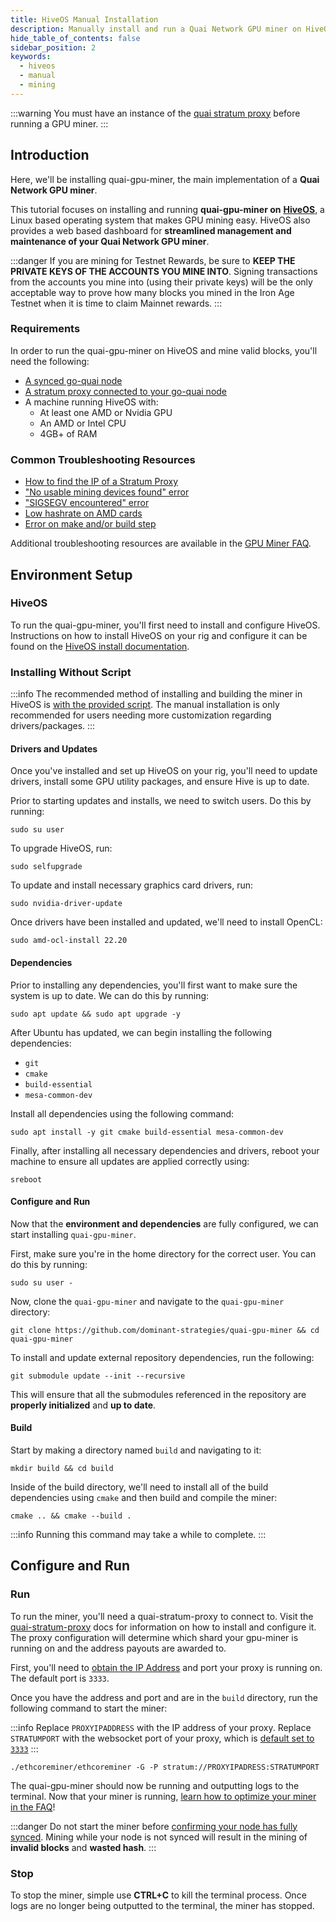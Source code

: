 ```yaml
---
title: HiveOS Manual Installation
description: Manually install and run a Quai Network GPU miner on HiveOS.
hide_table_of_contents: false
sidebar_position: 2
keywords:
  - hiveos
  - manual
  - mining
---
```


:::warning
You must have an instance of the [quai stratum proxy](../../stratum-proxy/run-stratum.md) before running a GPU miner.
:::

## Introduction

Here, we'll be installing quai-gpu-miner, the main implementation of a **Quai Network GPU miner**.

This tutorial focuses on installing and running **quai-gpu-miner on** [**HiveOS**](https://hiveon.com/os/), a Linux based operating system that makes GPU mining easy. HiveOS also provides a web based dashboard for **streamlined management and maintenance of your Quai Network GPU miner**.

:::danger
If you are mining for Testnet Rewards, be sure to **KEEP THE PRIVATE KEYS OF THE ACCOUNTS YOU MINE INTO**. Signing transactions from the accounts you mine into (using their private keys) will be the only acceptable way to prove how many blocks you mined in the Iron Age Testnet when it is time to claim Mainnet rewards.
:::

### Requirements

In order to run the quai-gpu-miner on HiveOS and mine valid blocks, you'll need the following:

- [A synced go-quai node](../../node/start-a-node.md)
- [A stratum proxy connected to your go-quai node](../../stratum-proxy/run-stratum.md)
- A machine running HiveOS with:
  - At least one AMD or Nvidia GPU
  - An AMD or Intel CPU
  - 4GB+ of RAM

### Common Troubleshooting Resources

- [How to find the IP of a Stratum Proxy](../../stratum-proxy/stratum-faq.md#stratum-ip-address)
- ["No usable mining devices found" error](./gpu-miner-faq.md#no-opencl-platforms-found--no-usable-mining-devices)
- ["SIGSEGV encountered" error](./gpu-miner-faq.md#sigsegv)
- [Low hashrate on AMD cards](./gpu-miner-faq.md#amd-low-hashrate)
- [Error on make and/or build step](./gpu-miner-faq.md#error-on-make-andor-build)

Additional troubleshooting resources are available in the [GPU Miner FAQ](./gpu-miner-faq.md).

## Environment Setup

### HiveOS

To run the quai-gpu-miner, you'll first need to install and configure HiveOS. Instructions on how to install HiveOS on your rig and configure it can be found on the [HiveOS install documentation](https://hiveon.com/install/).

### Installing Without Script

:::info
The recommended method of installing and building the miner in HiveOS is [with the provided script](./hive-auto.md). The manual installation is only recommended for users needing more customization regarding drivers/packages.
:::

#### Drivers and Updates

Once you've installed and set up HiveOS on your rig, you'll need to update drivers, install some GPU utility packages, and ensure Hive is up to date.

Prior to starting updates and installs, we need to switch users. Do this by running:

```shell
sudo su user
```

To upgrade HiveOS, run:

```shell
sudo selfupgrade
```

To update and install necessary graphics card drivers, run:

```shell
sudo nvidia-driver-update
```

Once drivers have been installed and updated, we'll need to install OpenCL:

```shell
sudo amd-ocl-install 22.20
```

#### Dependencies

Prior to installing any dependencies, you'll first want to make sure the system is up to date. We can do this by running:

```shell
sudo apt update && sudo apt upgrade -y
```

After Ubuntu has updated, we can begin installing the following dependencies:

- `git`
- `cmake`
- `build-essential`
- `mesa-common-dev`

Install all dependencies using the following command:

```shell
sudo apt install -y git cmake build-essential mesa-common-dev
```

Finally, after installing all necessary dependencies and drivers, reboot your machine to ensure all updates are applied correctly using:

```shell
sreboot
```

#### Configure and Run

Now that the **environment and dependencies** are fully configured, we can start installing `quai-gpu-miner`.

First, make sure you're in the home directory for the correct user. You can do this by running:

```shell
sudo su user -
```

Now, clone the `quai-gpu-miner` and navigate to the `quai-gpu-miner` directory:

```shell
git clone https://github.com/dominant-strategies/quai-gpu-miner && cd quai-gpu-miner
```

To install and update external repository dependencies, run the following:

```shell
git submodule update --init --recursive
```

This will ensure that all the submodules referenced in the repository are **properly initialized** and **up to date**.

#### Build

Start by making a directory named `build` and navigating to it:

```shell
mkdir build && cd build
```

Inside of the build directory, we'll need to install all of the build dependencies using `cmake` and then build and compile the miner:

```shell
cmake .. && cmake --build .
```

:::info
Running this command may take a while to complete.
:::

## Configure and Run

### Run

To run the miner, you'll need a quai-stratum-proxy to connect to. Visit the [quai-stratum-proxy](../../stratum-proxy/run-stratum.md) docs for information on how to install and configure it. The proxy configuration will determine which shard your gpu-miner is running on and the address payouts are awarded to.

First, you'll need to [obtain the IP Address](../../stratum-proxy/stratum-faq.md#stratum-ip-address) and port your proxy is running on. The default port is `3333`.

Once you have the address and port and are in the `build` directory, run the following command to start the miner:

:::info
Replace `PROXYIPADDRESS` with the IP address of your proxy. Replace `STRATUMPORT` with the websocket port of your proxy, which is [default set to `3333`](../../stratum-proxy/stratum-faq.md#stratum-port)
:::

```shell
./ethcoreminer/ethcoreminer -G -P stratum://PROXYIPADRESS:STRATUMPORT
```

The quai-gpu-miner should now be running and outputting logs to the terminal. Now that your miner is running, [learn how to optimize your miner in the FAQ](./gpu-miner-faq.md#optimization)!

:::danger
Do not start the miner before [confirming your node has fully synced](../../node/node-faq.md#check-sync-status). Mining while your node is not synced will result in the mining of **invalid blocks** and **wasted hash**.
:::

### Stop

To stop the miner, simple use **CTRL+C** to kill the terminal process. Once logs are no longer being outputted to the terminal, the miner has stopped.
